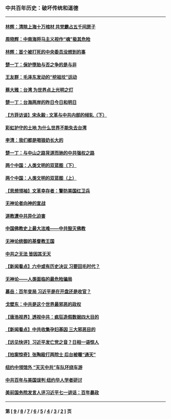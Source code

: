 ### 中共百年历史：破坏传统和道德
---
#### [林辉：清除上海十万棺材 共党霸占五千间房子](../../pages/nf1176114/n14033735.md?08120430) 
#### [周晓辉：中南海将马主义视作“魂”极其危险](../../pages/nf1176114/n14026892.md?08120430) 
#### [林辉：首个被打死的中央委员没想到的事](../../pages/nf1176114/n13987400.md?08120430) 
#### [楚一丁：保护堕胎与否之争的是与非](../../pages/nf1176114/n13815642.md?08120430) 
#### [王友群：毛泽东发动的“挖祖坟”运动](../../pages/nf1176114/n13723639.md?08120430) 
#### [蔡大雅：台湾 为世界点上光明之灯](../../pages/nf1176114/n13531530.md?08120430) 
#### [楚一丁：台海两岸的昨日今日和明日](../../pages/nf1176114/n13531468.md?08120430) 
#### [【方菲访谈】宋永毅 : 文革与中共内部的倾轧（下）](../../pages/nf1176114/n13486836.md?08120430) 
#### [彩虹护守的土地 为什么世界不能失去台湾](../../pages/nf1176114/n13476849.md?08120430) 
#### [李清：我们都是喝狼奶长大的](../../pages/nf1176114/n13471478.md?08120430) 
#### [楚一丁：与中山之路背道而驰的中共强权之路](../../pages/nf1176114/n13437270.md?08120430) 
#### [两个中国：人类文明的双蓝图（下）](../../pages/nf1176114/n13423132.md?08120430) 
#### [两个中国：人类文明的双蓝图（上）](../../pages/nf1176114/n13422687.md?08120430) 
#### [【思想领袖】文革幸存者：警防美国红卫兵](../../pages/nf1176114/n13339289.md?08120430) 
#### [无神论者向神的宣战](../../pages/nf1176114/n13281535.md?08120430) 
#### [道教遭中共异化迫害](../../pages/nf1176114/n13281463.md?08120430) 
#### [中国佛教史上最大法难——中共毁灭佛教](../../pages/nf1176114/n13281397.md?08120430) 
#### [无神论统御的基督教王国](../../pages/nf1176114/n13281280.md?08120430) 
#### [中共之无法 皆因其无天](../../pages/nf1176114/n13281088.md?08120430) 
#### [【新闻看点】六中或有历史决议 习要回毛时代？](../../pages/nf1176114/n13222895.md?08120430) 
#### [无神论——人类面临的最危险骗局](../../pages/nf1176114/n13196137.md?08120430) 
#### [慕岳：百年变局 习近平是在开盘还是收官？](../../pages/nf1176114/n13206516.md?08120430) 
#### [戈壁东：中共是这个世界最邪恶的政权](../../pages/nf1176114/n13085641.md?08120430) 
#### [【唐浩视界】透视中共：疯狂造假数据四大目的](../../pages/nf1176114/n13080590.md?08120430) 
#### [【新闻看点】中共收集孕妇基因 三大邪恶目的](../../pages/nf1176114/n13077182.md?08120430) 
#### [【远见快评】习近平发亡党之音？日相一语惊人](../../pages/nf1176114/n13074809.md?08120430) 
#### [【拍案惊奇】张陶殴打两院士 后台被曝“通天”](../../pages/nf1176114/n13070496.md?08120430) 
#### [纽约中领馆外 “天灭中共”车队环绕车游](../../pages/nf1176114/n13070693.md?08120430) 
#### [中共百年与美国误判 纽约华人学者研讨](../../pages/nf1176114/n13067969.md?08120430) 
#### [美前国务院发言人评习近平七一讲话：百年暴政](../../pages/nf1176114/n13066986.md?08120430) 

---
#### 第 [ [9](./9.md?08120430) / [8](./8.md?08120430) / [7](./7.md?08120430) / [6](./6.md?08120430) / [5](./5.md?08120430) / [4](./4.md?08120430) / [3](./3.md?08120430) / [2](./2.md?08120430) ] 页

